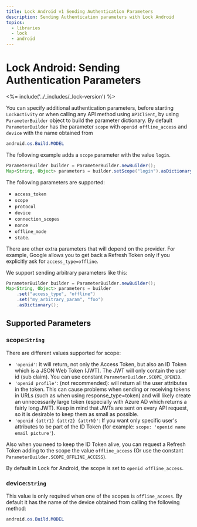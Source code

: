 ```yaml
---
title: Lock Android v1 Sending Authentication Parameters
description: Sending Authentication parameters with Lock Android
topics:
  - libraries
  - lock
  - android
---
```

# Lock Android: Sending Authentication Parameters

<%= include('../_includes/_lock-version') %>

You can specify additional authentication parameters, before starting `LockActivity` or when calling any API method using `APIClient`, by using `ParameterBuilder` object to build the parameter dictionary. By default `ParameterBuilder` has the parameter `scope` with `openid offline_access` and `device` with the name obtained from

```java
android.os.Build.MODEL
```

The following example adds a `scope` parameter with the value `login`.

```java
ParameterBuilder builder = ParameterBuilder.newBuilder();
Map<String, Object> parameters = builder.setScope("login").asDictionary();
```

The following parameters are supported:

* `access_token`
* `scope`
* `protocol`
* `device`
* `connection_scopes`
* `nonce`
* `offline_mode`
* `state`.

There are other extra parameters that will depend on the provider. For example, Google allows you to get back a Refresh Token only if you explicitly ask for `access_type=offline`.

We support sending arbitrary parameters like this:

```java
ParameterBuilder builder = ParameterBuilder.newBuilder();
Map<String, Object> parameters = builder
    .set("access_type", "offline")
    .set("my_arbitrary_param", "foo")
    .asDictionary();
```

## Supported Parameters

### scope:`String`

There are different values supported for scope:

* `'openid'`: It will return, not only the Access Token, but also an ID Token which is a JSON Web Token (JWT). The JWT will only contain the user id (sub claim). You can use constant `ParameterBuilder.SCOPE_OPENID`.
* `'openid profile'`: (not recommended): will return all the user attributes in the token. This can cause problems when sending or receiving tokens in URLs (such as when using response_type=token) and will likely create an unnecessarily large token (especially with Azure AD which returns a fairly long JWT). Keep in mind that JWTs are sent on every API request, so it is desirable to keep them as small as possible.
* `'openid {attr1} {attr2} {attrN}'`: If you want only specific user's attributes to be part of the ID Token (for example: `scope: 'openid name email picture'`).

Also when you need to keep the ID Token alive, you can request a Refresh Token adding to the scope the value `offline_access` (Or use the constant `ParameterBuilder.SCOPE_OFFLINE_ACCESS`).

By default in Lock for Android, the scope is set to `openid offline_access`.

### device:`String`

This value is only required when one of the scopes is `offline_access`. By default it has the name of the device obtained from calling the following method:

```java
android.os.Build.MODEL
```
